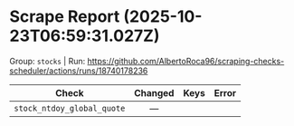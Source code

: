 # Scrape Report (2025-10-23T06:59:31.027Z)

Group: `stocks`  |  Run: https://github.com/AlbertoRoca96/scraping-checks-scheduler/actions/runs/18740178236

| Check | Changed | Keys | Error |
|---|:---:|:--|:--|
| `stock_ntdoy_global_quote` | — |  |  |
